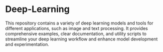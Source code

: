 # Deep-Learning
This repository contains a variety of deep learning models and tools for different applications, such as image and text processing. It provides comprehensive examples, clear documentation, and utility scripts to streamline your deep learning workflow and enhance model development and experimentation.
